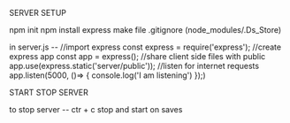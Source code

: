 SERVER SETUP

npm init
npm install express
make file .gitignore (node_modules/.Ds_Store)

in server.js -- 
//import express
const express = require('express');
//create express app
const app = express();
//share client side files with public
app.use(express.static('server/public'));
//listen for internet requests 
app.listen(5000, ()=> {
    console.log('I am listening')
});)



START STOP SERVER

to stop server -- ctr + c
stop and start on saves



